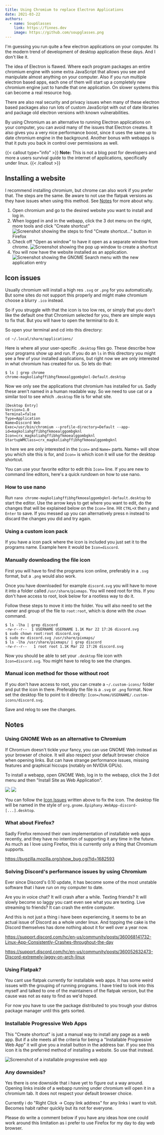 ```yaml
---
title: Using Chromium to replace Electron Applications 
date: 2021-03-22
authors:
  - name: SoupGlasses
    link: https://finnes.dev
    image: https://github.com/soupglasses.png
---
```


I'm guessing you run quite a few electron applications on your computer. Its the modern trend of development of desktop application these days. And I don't like it.

The idea of Electron is flawed. Where each program packages an entire chromium engine with some extra JavaScript that allows you see and manipulate almost anything on your computer. Also if you run multiple electron based apps, each one of them will start up a completely new chromium engine just to handle that one application. On slower systems this can become a real resource hog.

There are also real security and privacy issues when many of these electron based packages also run lots of custom JavaScript with out of date libraries and package old electron versions with known vulnerabilities.

By using Chromium as an alternative to running Electron applications on your computer, you can avoid many of the issues that Electron creates. It also gives you a very nice performance boost, since it uses the same up to date chromium engine in the background. Another bonus with webapps is that it puts you back in control over permissions as well.

{{< callout type="info" >}}
**Note:** This is not a blog post for developers and more a users survival guide to the internet of applications, specifically under linux.
{{< /callout >}}

## Installing a website

I recommend installing chromium, but chrome can also work if you prefer that. The steps are the same. Be aware to not use the flatpak versions as they have issues when using this method. See [Notes](#notes) for more about why.

1. Open chromium and go to the desired website you want to install and log in.
2. When logged in and in the webapp, click the 3 dot menu on the right, more tools and click "Create shortcut"
![Screenshot showing the steps to find "Create shortcut..." button in Firefox](./screenshot-step2.webp)
3. Check off "Open as window" to have it open as a separate window from chrome.
![Screenshot showing the pop up window to create a shortcut](./screenshot-step3.webp)
4. You will now have the website installed as an application.
![Screenshot showing the GNOME Search menu with the new application entry](./screenshot-step4.webp)

## Icon issues

Usually chromium will install a high res `.svg` or `.png` for you automatically. But some sites do not support this properly and might make chromium choose a blurry `.ico` instead.

So if you struggle with that the icon is too low res, or simply that you don't like the default one that Chromium selected for you, there are simple ways to fix that. But you will have to open the terminal to do it.

So open your terminal and cd into this directory:

```console
cd ~/.local/share/applications/
```

Here is where all your user-specific `.desktop` files go. These describe how your programs show up and run. If you do an `ls` in this directory you might see a few of your installed applications, but right now  we are only interested in what chromium has created for us. So lets do that:

```console
$ ls | grep chrome
chrome-magkoliahgffibhgfkmoealggombgknl-Default.desktop
```

Now we only see the applications that chromium has installed for us. Sadly these aren't named in a human readable way. So we need to use cat or a similar tool to see which `.desktop` file is for what site.

```desktop {{filename="chrome-magkoliahgffibhgfkmoealggombgknl-Default.desktop"}}
[Desktop Entry]
Version=1.0
Terminal=false
Type=Application
Name=Discord Web
Exec=/usr/bin/chromium --profile-directory=Default --app-id=magkoliahgffibhgfkmoealggombgknl
Icon=crx_magkoliahgffibhgfkmoealggombgknl
StartupWMClass=crx_magkoliahgffibhgfkmoealggombgknl
```

In here we are only interested in the `Icon=` and `Name=` parts. Name= will show you which site this is for, and `Icon=` is which icon it will use for the desktop shortcut.

You can use your favorite editor to edit this `Icon=` line. If you are new to command line editors, here's a quick rundown on how to use nano.

### How to use nano

Run `nano chrome-magkoliahgffibhgfkmoealggombgknl-Default.desktop` to start the editor. Use the arrow keys to get where you want to edit, do the changes that will be explained below on the `Icon=` line. Hit `CTRL+X` then `y` and `Enter` to save. If you messed up you can alternatively press n instead to discard the changes you did and try again.

### Using a custom icon pack

If you have a icon pack where the icon is included you just set it to the programs name. Example here it would be `Icon=discord`.

### Manually downloading the file icon

First you will have to find the programs icon online, preferably in a `.svg` format, but a `.png` would also work.

Once you have downloaded for example `discord.svg` you will have to move it into a folder called `/usr/share/pixmaps`. You will need root for this. If you don't have access to root, look below for a rootless way to do it.

Follow these steps to move it into the folder. You will also need to set the owner and group of the file to `root:root`, which is done with the `chown` command.

```console
$ ls -lha | grep discord
-rw-r--r--  1 USERNAME USERNAME 1.1K Mar 22 17:26 discord.svg
$ sudo chown root:root discord.svg
$ sudo mv discord.svg /usr/share/pixmaps/
$ ls -lha /usr/share/pixmaps/ | grep discord
-rw-r--r--   1 root root 1.1K Mar 22 17:26 discord.svg
```

Now you should be able to set your `.desktop` file icon with `Icon=discord.svg`. You might have to relog to see the changes.

### Manual icon method for those without root

If you don't have access to root, you can create a `~/.custom-icons/` folder and put the icon in there. Preferably the file is a `.svg` or `.png` format. Now set the desktop file to point to it directly: `Icon=/home/USERNAME/.custom-icons/discord.svg`.

Save and relog to see the changes.

## Notes

### Using GNOME Web as an alternative to Chromium

If Chromium doesn't tickle your fancy, you can use GNOME Web instead as your browser of choice. It will also respect your default browser choice when opening links. But can have strange performance issues, missing features and graphical hiccups (notably on NVIDIA GPUs).

To install a webapp, open GNOME Web, log in to the webapp, click the 3 dot menu and then "Install Site as Web Application".

![](./screenshot-gnome-web-step1.webp)
![](./screenshot-gnome-web-step2.webp)

You can follow the [Icon Issues](#icon-issues) written above to fix the icon. The desktop file will be named in the style of `org.gnome.Epiphany.WebApp-discord-[...].desktop`.

### What about Firefox?

Sadly Firefox removed their own implementation of installable web apps recently, and they have no intention of supporting it any time in the future. As much as I love using Firefox, this is currently only a thing that Chromium supports.

<https://bugzilla.mozilla.org/show_bug.cgi?id=1682593>

### Solving Discord's performance issues by using Chromium

Ever since Discord's 0.10 update, it has become some of the most unstable software that i have run on my computer to date.

Are you in voice chat? It will crash after a while. Texting friends? It will slowly become so laggy you cant even see what you are texting. Live streaming to friends? It can crash the entire computer.

And this is not just a thing i have been experiencing, it seems to be an actual issue of Discord as a whole under linux. And topping the cake is the Discord themselves has done nothing about it for well over a year now.

<https://support.discord.com/hc/en-us/community/posts/360068141732-Linux-App-Consistently-Crashes-throughout-the-day>

<https://support.discord.com/hc/en-us/community/posts/360052632473-Discord-extremely-laggy-on-arch-linux>

### Using Flatpak?

You cant use flatpak currently for installable web apps. It has some weird issues with the grouping of running programs. I have tried to look into this myself and talked to one of the maintainers of the flatpak version, but the cause was not as easy to find as we'd hoped.

For now you have to use the package distributed to you trough your distros package manager until this gets sorted.

### Installable Progressive Web Apps

This "Create shortcut" is just a manual way to install any page as a web app. But if a site meets all the criteria for being a "Installable Progressive Web App" it will give you a install button in the address bar. If you see this icon it is the preferred method of installing a website. So use that instead.

![Screenshot of a installable progressive web app](./screenshot-ipwa.webp)

### Any downsides?

Yes there is one downside that i have yet to figure out a way around. Opening links inside of a webapp running under chromium will open it in a chromium tab. It does not respect your default browser choice.

Currently i do "Right Click -> Copy link address" for any links i want to visit. Becomes habit rather quickly but its not for everyone.

Please do write a comment below if you have any ideas how one could work around this limitation as i prefer to use Firefox for my day to day web browser.

